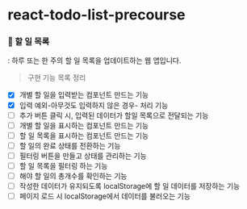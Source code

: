 # react-todo-list-precourse

### 📝 할 일 목록
: 하루 또는 한 주의 할 일 목록을 업데이트하는 웹 앱입니다.

> 구현 기능 목록 정리

- [x] 개별 할 일을 입력받는 컴포넌트 만드는 기능
- [x] 입력 예외-아무것도 입력하지 않은 경우- 처리 기능
- [ ] 추가 버튼 클릭 시, 입력된 데이터가 할일 목록으로 전달되는 기능
- [ ] 개별 할 일을 표시하는 컴포넌트 만드는 기능
- [ ] 할 일 목록을 표시하는 컴포넌트 만드는 기능
- [ ] 할 일의 완료 상태를 전환하는 기능
- [ ] 필터링 버튼을 만들고 상태를 관리하는 기능
- [ ] 할 일 목록을 필터링 하는 기능
- [ ] 해야 할 일의 총개수를 확인하는 기능
- [ ] 작성한 데이터가 유지되도록 localStorage에 할 일 데이터를 저장하는 기능
- [ ] 페이지 로드 시 localStorage에서 데이터를 불러오는 기능